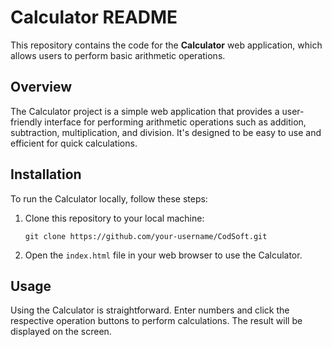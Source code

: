 # Calculator README

This repository contains the code for the **Calculator** web application, which allows users to perform basic arithmetic operations.

## Overview

The Calculator project is a simple web application that provides a user-friendly interface for performing arithmetic operations such as addition, subtraction, multiplication, and division. It's designed to be easy to use and efficient for quick calculations.

## Installation

To run the Calculator locally, follow these steps:

1. Clone this repository to your local machine:

   ```
   git clone https://github.com/your-username/CodSoft.git
   ```
   
2. Open the `index.html` file in your web browser to use the Calculator.

## Usage

Using the Calculator is straightforward. Enter numbers and click the respective operation buttons to perform calculations. The result will be displayed on the screen.

